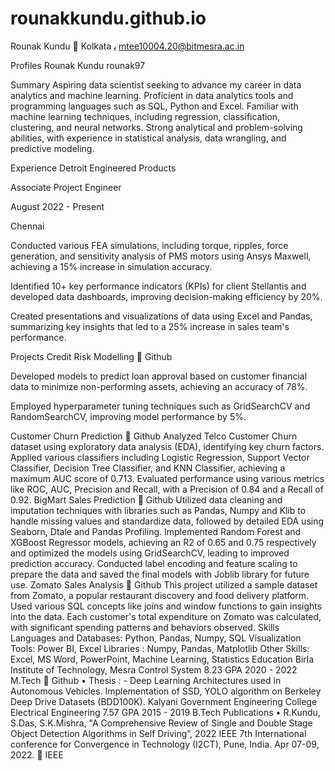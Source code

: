 # rounakkundu.github.io

Rounak Kundu
 Kolkata  mtee10004.20@bitmesra.ac.in

Profiles Rounak Kundu rounak97

Summary Aspiring data scientist seeking to advance my career in data analytics and machine
learning. Proficient in data analytics tools and programming languages such as SQL, Python
and Excel. Familiar with machine learning techniques, including regression, classification,
clustering, and neural networks. Strong analytical and problem-solving abilities, with
experience in statistical analysis, data wrangling, and predictive modeling.

Experience Detroit Engineered Products

Associate Project Engineer

August 2022 - Present

Chennai

Conducted various FEA simulations, including torque, ripples, force generation, and
sensitivity analysis of PMS motors using Ansys Maxwell, achieving a 15% increase in
simulation accuracy.

Identified 10+ key performance indicators (KPIs) for client Stellantis and developed
data dashboards, improving decision-making efficiency by 20%.

Created presentations and visualizations of data using Excel and Pandas, summarizing
key insights that led to a 25% increase in sales team's performance.

Projects Credit Risk Modelling
 Github

Developed models to predict loan approval based on customer financial data to
minimize non-performing assets, achieving an accuracy of 78%.

Employed hyperparameter tuning techniques such as GridSearchCV and
RandomSearchCV, improving model performance by 5%.

Customer Churn Prediction
 Github
Analyzed Telco Customer Churn dataset using exploratory data analysis (EDA),
identifying key churn factors.
Applied various classifiers including Logistic Regression, Support Vector Classifier,
Decision Tree Classifier, and KNN Classifier, achieving a maximum AUC score of 0.713.
Evaluated performance using various metrics like ROC, AUC, Precision and Recall, with
a Precision of 0.84 and a Recall of 0.92.
BigMart Sales Prediction
 Github
Utilized data cleaning and imputation techniques with libraries such as Pandas,
Numpy and Klib to handle missing values and standardize data, followed by detailed
EDA using Seaborn, Dtale and Pandas Profiling.
Implemented Random Forest and XGBoost Regressor models, achieving an R2 of 0.65
and 0.75 respectively and optimized the models using GridSearchCV, leading to
improved prediction accuracy.
Conducted label encoding and feature scaling to prepare the data and saved the final
models with Joblib library for future use.
Zomato Sales Analysis
 Github
This project utilized a sample dataset from Zomato, a popular restaurant discovery
and food delivery platform. Used various SQL concepts like joins and window functions
to gain insights into the data.
Each customer's total expenditure on Zomato was calculated, with significant
spending patterns and behaviors observed.
Skills Languages and Databases: Python, Pandas, Numpy, SQL
Visualization Tools: Power BI, Excel
Libraries : Numpy, Pandas, Matplotlib
Other Skills: Excel, MS Word, PowerPoint, Machine Learning, Statistics
Education Birla Institute of Technology, Mesra
Control System
8.23 GPA
2020 - 2022
M.Tech
 Github
• Thesis : - Deep Learning Architectures used in Autonomous Vehicles. Implementation of
SSD, YOLO algorithm on Berkeley Deep Drive Datasets (BDD100K).
Kalyani Government Engineering College
Electrical Engineering
7.57 GPA
2015 - 2019
B.Tech
Publications • R.Kundu, S.Das, S.K.Mishra, "A Comprehensive Review of Single and Double Stage Object
Detection Algorithms in Self Driving”, 2022 IEEE 7th International conference for
Convergence in Technology (I2CT), Pune, India. Apr 07-09, 2022.
 IEEE
